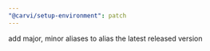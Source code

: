 ```yaml
---
"@carvi/setup-environment": patch
---
```


add major, minor aliases to alias the latest released version
